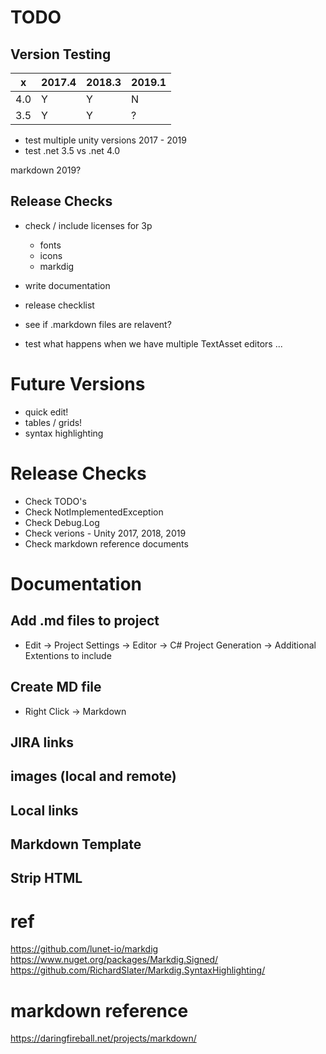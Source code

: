 TODO
==============================================================================

## Version Testing

  x  | 2017.4 | 2018.3 | 2019.1 |
-----|--------|--------|--------|
4.0  |   Y    |   Y    |   N    |
3.5  |   Y    |   Y    |   ?    |


* test multiple unity versions 2017 - 2019
* test .net 3.5 vs .net 4.0

markdown 2019?

## Release Checks

* check / include licenses for 3p
  * fonts
  * icons
  * markdig

* write documentation
* release checklist

* see if .markdown files are relavent?
* test what happens when we have multiple TextAsset editors ...


Future Versions
==============================================================================

* quick edit!
* tables / grids!
* syntax highlighting


Release Checks
==============================================================================

* Check TODO's
* Check NotImplementedException
* Check Debug.Log
* Check verions - Unity 2017, 2018, 2019
* Check markdown reference documents


Documentation
==============================================================================


## Add .md files to project

* Edit -> Project Settings -> Editor -> C# Project Generation -> Additional Extentions to include

## Create MD file

* Right Click -> Markdown

## JIRA links
## images (local and remote)
## Local links
## Markdown Template
## Strip HTML

 
ref
==============================================================================

https://github.com/lunet-io/markdig
https://www.nuget.org/packages/Markdig.Signed/
https://github.com/RichardSlater/Markdig.SyntaxHighlighting/


markdown reference
==============================================================================

https://daringfireball.net/projects/markdown/

